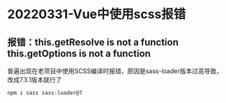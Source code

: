 

# 20220331-Vue中使用scss报错

## 报错：this.getResolve is not a function this.getOptions is not a function

普遍出现在老项目中使用SCSS编译时报错，原因是sass-loader版本过高导致，改成7.3.1版本就行了

```
npm i sass sass-loader@7
```

